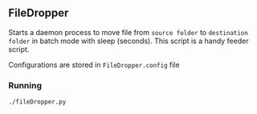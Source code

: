 FileDropper
-----------

Starts a daemon process to move file from `source folder` to `destination folder` in batch mode with sleep (seconds). This script is a handy feeder script.

Configurations are stored in `FileDropper.config` file

### Running
```
./fileDropper.py
```
